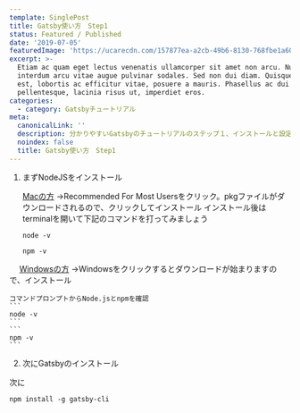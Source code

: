 ```yaml
---
template: SinglePost
title: Gatsby使い方　Step1
status: Featured / Published
date: '2019-07-05'
featuredImage: 'https://ucarecdn.com/157877ea-a2cb-49b6-8130-768fbe1a60a7/'
excerpt: >-
  Etiam ac quam eget lectus venenatis ullamcorper sit amet non arcu. Nullam
  interdum arcu vitae augue pulvinar sodales. Sed non dui diam. Quisque lectus
  est, lobortis ac efficitur vitae, posuere a mauris. Phasellus ac dui
  pellentesque, lacinia risus ut, imperdiet eros.
categories:
  - category: Gatsbyチュートリアル
meta:
  canonicalLink: ''
  description: 分かりやすいGatsbyのチュートリアルのステップ１、インストールと設定
  noindex: false
  title: Gatsby使い方　Step1
---
```


1. まずNodeJSをインストール

    [Macの方](https://nodejs.org/en/)
    ->Recommended For Most Usersをクリック。pkgファイルがダウンロードされるので、クリックしてインストール
    インストール後はterminalを開いて下記のコマンドを打ってみましょう

    ```
    node -v
    ```
    ```
    npm -v
    ```

　  [Windowsの方](https://nodejs.org/en/download/)
    ->Windowsをクリックするとダウンロードが始まりますので、インストール

    コマンドプロンプトからNode.jsとnpmを確認
    ```
    node -v
    ```
    ```
    npm -v
    ```

2. 次にGatsbyのインストール

  次に
  ```
  npm install -g gatsby-cli
  ```
